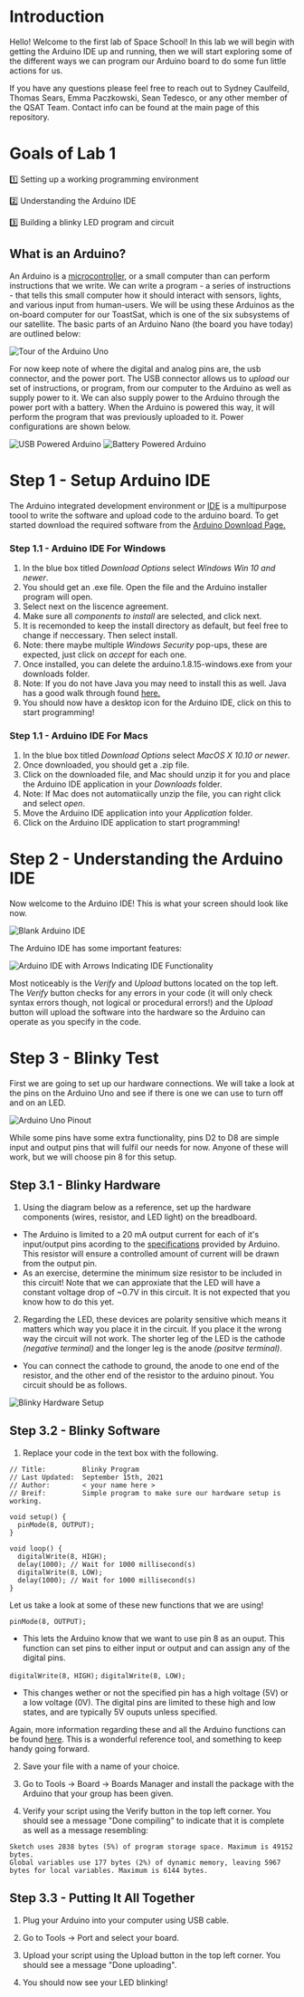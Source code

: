 # Introduction

Hello! Welcome to the first lab of Space School! In this lab we will begin with getting the Arduino IDE up and running, then we will start exploring some of the different ways we can program our Arduino board to do some fun little actions for us. 

If you have any questions please feel free to reach out to Sydney Caulfeild, Thomas Sears, Emma Paczkowski, Sean Tedesco, or any other member of the QSAT Team. Contact info can be found at the main page of this repository. 

# Goals of Lab 1 

1️⃣  Setting up a working programming environment

2️⃣  Understanding the Arduino IDE

3️⃣  Building a blinky LED program and circuit

## What is an Arduino? 
An Arduino is a [microcontroller](https://www.youtube.com/watch?v=CqrQmQqpHXc), or a small computer than can perform instructions that we write. We can write a program - a series of instructions - that tells this small computer how it should interact with sensors, lights, and various input from human-users. We will be using these Arduinos as the on-board computer for our ToastSat, which is one of the six subsystems of our satellite. The basic parts of an Arduino Nano (the board you have today) are outlined below:

![Tour of the Arduino Uno](https://github.com/queens-satellite-team/Space-School/blob/7f8071ea2d7ded19a6e13e2484f204bbb08ad3b6/lab1/lab1-images/arduino-uno-tour.jpeg)

For now keep note of where the digital and analog pins are, the usb connector, and the power port. The USB connector allows us to *upload* our set of instructions, or program, from our computer to the Arduino as well as supply power to it. We can also supply power to the Arduino through the power port with a battery. When the Arduino is powered this way, it will perform the program that was previously uploaded to it. Power configurations are shown below.

![USB Powered Arduino](https://github.com/queens-satellite-team/Space-School/blob/0c69e70192f59fa8af48e341d15ac462e6f01af3/lab1/lab1-images/arduino-powered-usb.jpeg) ![Battery Powered Arduino](https://github.com/queens-satellite-team/Space-School/blob/0c69e70192f59fa8af48e341d15ac462e6f01af3/lab1/lab1-images/arduino-powered-battery.jpeg)

# Step 1 - Setup Arduino IDE
The Arduino integrated development environment or [IDE](https://en.wikipedia.org/wiki/Integrated_development_environment) is a multipurpose toool to write the software and upload code to the arduino board. To get started download the required software from the [Arduino Download Page.](https://www.arduino.cc/en/software)

### Step 1.1 - Arduino IDE For Windows
1. In the blue box titled *Download Options* select *Windows Win 10 and newer*. 
2. You should get an .exe file. Open the file and the Arduino installer program will open. 
3. Select next on the liscence agreement. 
4. Make sure all *components to install* are selected, and click next. 
4. It is recemonded to keep the install directory as default, but feel free to change if neccessary. Then select install. 
6. Note: there maybe multiple *Windows Security* pop-ups, these are expected, just click on *accept* for each one. 
7. Once installed, you can delete the arduino.1.8.15-windows.exe from your downloads folder. 
8. Note: If you do not have Java you may need to install this as well. Java has a good walk through found [here.](https://java.com/en/download/help/download_options.html#windows)
9. You should now have a desktop icon for the Arduino IDE, click on this to start programming! 

### Step 1.1 - Arduino IDE For Macs 
1. In the blue box titled *Download Options* select *MacOS X 10.10 or newer*. 
2. Once downloaded, you should get a .zip file. 
3. Click on the downloaded file, and Mac should unzip it for you and place the Arduino IDE application in your *Downloads* folder. 
4. Note: If Mac does not automatiically unzip the file, you can right click and select *open*. 
5. Move the Arduino IDE application into your *Application* folder. 
6. Click on the Arduino IDE application to start programming! 

# Step 2 - Understanding the Arduino IDE  
Now welcome to the Arduino IDE! This is what your screen should look like now.

![Blank Arduino IDE](https://github.com/queens-satellite-team/Space-School/blob/79665e8ba8a807e1ad268ef5515d1499b6250be8/lab1/lab1-images/blank-arduino-ide.png)

The Arduino IDE has some important features: 

![Arduino IDE with Arrows Indicating IDE Functionality](https://github.com/queens-satellite-team/Space-School/blob/79665e8ba8a807e1ad268ef5515d1499b6250be8/lab1/lab1-images/ide-with-arrows.png)

Most noticeably is the *Verify* and *Upload* buttons located on the top left. The *Verify* button checks for any errors in your code (it will only check syntax errors though, not logical or procedural errors!) and the *Upload* button will upload the software into the hardware so the Arduino can operate as you specify in the code. 

# Step 3 - Blinky Test
First we are going to set up our hardware connections. We will take a look at the pins on the Arduino Uno and see if there is one we can use to turn off and on an LED. 

![Arduino Uno Pinout](https://github.com/queens-satellite-team/Space-School/blob/79665e8ba8a807e1ad268ef5515d1499b6250be8/lab1/lab1-images/Pinout-UNOrev3_latest.png)

While some pins have some extra functionality, pins D2 to D8 are simple input and output pins that will fulfil our needs for now. Anyone of these will work, but we will choose pin 8 for this setup. 

## Step 3.1 - Blinky Hardware
1. Using the diagram below as a reference, set up the hardware components (wires, resistor, and LED light) on the breadboard.
- The Arduino is limited to a 20 mA output current for each of it's input/output pins acording to the [specifications](https://store.arduino.cc/usa/arduino-uno-rev3) provided by Arduino. This resistor will ensure a controlled amount of current will be drawn from the output pin. 
- As an exercise, determine the minimum size resistor to be included in this circuit! Note that we can approxiate that the LED will have a constant voltage drop of ~0.7V in this circuit. It is not expected that you know how to do this yet.
2. Regarding the LED, these devices are polarity sensitive which means it matters which way you place it in the circuit. If you place it the wrong way the circuit will not work. The shorter leg of the LED is the cathode *(negative terminal)* and the longer leg is the anode *(positve terminal)*. 
- You can connect the cathode to ground, the anode to one end of the resistor, and the other end of the resistor to the arduino pinout. You circuit should be as follows. 

![Blinky Hardware Setup](https://github.com/queens-satellite-team/Space-School/blob/79665e8ba8a807e1ad268ef5515d1499b6250be8/lab1/lab1-images/blinky-hw-setup.png)

## Step 3.2 - Blinky Software
1. Replace your code in the text box with the following. 

```
// Title:         Blinky Program
// Last Updated:  September 15th, 2021
// Author:        < your name here >
// Breif:         Simple program to make sure our hardware setup is working.  

void setup() {
  pinMode(8, OUTPUT);
}

void loop() {
  digitalWrite(8, HIGH);
  delay(1000); // Wait for 1000 millisecond(s)
  digitalWrite(8, LOW);
  delay(1000); // Wait for 1000 millisecond(s)
}
```

Let us take a look at some of these new functions that we are using! 

`pinMode(8, OUTPUT);`
- This lets the Arduino know that we want to use pin 8 as an ouput. This function can set pins to either input or output and can assign any of the digital pins. 

`digitalWrite(8, HIGH);`
`digitalWrite(8, LOW);`
- This changes wether or not the specified pin has a high voltage (5V) or a low voltage (0V). The digital pins are limited to these high and low states, and are typically 5V ouputs unless specified. 

Again, more information regarding these and all the Arduino functions can be found [here](https://www.arduino.cc/reference/en/). This is a wonderful reference tool, and something to keep handy going forward.

2. Save your file with a name of your choice.

3. Go to Tools -> Board -> Boards Manager and install the package with the Arduino that your group has been given.

4. Verify your script using the Verify button in the top left corner. You should see a message "Done compiling" to indicate that it is complete as well as a message resembling:
```
Sketch uses 2838 bytes (5%) of program storage space. Maximum is 49152 bytes.
Global variables use 177 bytes (2%) of dynamic memory, leaving 5967 bytes for local variables. Maximum is 6144 bytes.
```

## Step 3.3 - Putting It All Together
1. Plug your Arduino into your computer using USB cable.

2. Go to Tools -> Port and select your board.

3. Upload your script using the Upload button in the top left corner. You should see a message "Done uploading".

4. You should now see your LED blinking!

